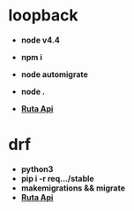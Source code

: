 # loopback
* **node v4.4**
* **npm i**
* **node automigrate**
* **node .**

* **[Ruta Api](http://localhost:3000/explorer/#!/Citizen)**

# drf
* **python3**
* **pip i -r req.../stable**
* **makemigrations && migrate**
* **[Ruta Api](http://localhost:8002/api/v1/cvn/)**

